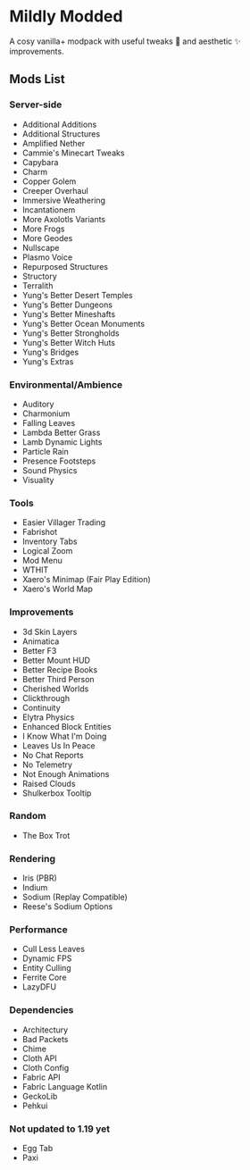 # Mildly Modded

A cosy vanilla+ modpack with useful tweaks 🔧 and aesthetic ✨ improvements.

## Mods List

### Server-side

- Additional Additions
- Additional Structures
- Amplified Nether
- Cammie's Minecart Tweaks
- Capybara
- Charm
- Copper Golem
- Creeper Overhaul
- Immersive Weathering
- Incantationem
- More Axolotls Variants
- More Frogs
- More Geodes
- Nullscape
- Plasmo Voice
- Repurposed Structures
- Structory
- Terralith
- Yung's Better Desert Temples
- Yung's Better Dungeons
- Yung's Better Mineshafts
- Yung's Better Ocean Monuments
- Yung's Better Strongholds
- Yung's Better Witch Huts
- Yung's Bridges
- Yung's Extras

### Environmental/Ambience

- Auditory
- Charmonium
- Falling Leaves
- Lambda Better Grass
- Lamb Dynamic Lights
- Particle Rain
- Presence Footsteps
- Sound Physics
- Visuality

### Tools

- Easier Villager Trading
- Fabrishot
- Inventory Tabs
- Logical Zoom
- Mod Menu
- WTHIT
- Xaero's Minimap (Fair Play Edition)
- Xaero's World Map

### Improvements

- 3d Skin Layers
- Animatica
- Better F3
- Better Mount HUD
- Better Recipe Books
- Better Third Person
- Cherished Worlds
- Clickthrough
- Continuity
- Elytra Physics
- Enhanced Block Entities
- I Know What I'm Doing
- Leaves Us In Peace
- No Chat Reports
- No Telemetry
- Not Enough Animations
- Raised Clouds
- Shulkerbox Tooltip

### Random

- The Box Trot

### Rendering

- Iris (PBR)
- Indium
- Sodium (Replay Compatible)
- Reese's Sodium Options

### Performance

- Cull Less Leaves
- Dynamic FPS
- Entity Culling
- Ferrite Core
- LazyDFU

### Dependencies

- Architectury
- Bad Packets
- Chime
- Cloth API
- Cloth Config
- Fabric API
- Fabric Language Kotlin
- GeckoLib
- Pehkui

### Not updated to 1.19 yet

- Egg Tab
- Paxi
